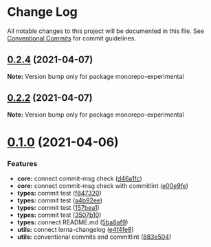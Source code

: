 # Change Log

All notable changes to this project will be documented in this file.
See [Conventional Commits](https://conventionalcommits.org) for commit guidelines.

## [0.2.4](https://github.com/dvakatsiienko/monorepo-experimental/compare/v0.2.3...v0.2.4) (2021-04-07)

**Note:** Version bump only for package monorepo-experimental





## [0.2.2](https://github.com/dvakatsiienko/monorepo-experimental/compare/v0.2.1...v0.2.2) (2021-04-07)

**Note:** Version bump only for package monorepo-experimental





# [0.1.0](https://github.com/dvakatsiienko/monorepo-experimental/compare/v0.0.2...v0.1.0) (2021-04-06)


### Features

* **core:** connect commit-msg check ([d46a1fc](https://github.com/dvakatsiienko/monorepo-experimental/commit/d46a1fc5ae06f46d50b1853c56b4c3372406dbe0))
* **core:** connect commit-msg check with commitlint ([e00e9fe](https://github.com/dvakatsiienko/monorepo-experimental/commit/e00e9fe2a9fe545017184f7db434d71973cfaaa0))
* **types:** commit test ([f847320](https://github.com/dvakatsiienko/monorepo-experimental/commit/f847320e2055ca1fd7e0c720bc55f072a54f9958))
* **types:** commit test ([a4b92ee](https://github.com/dvakatsiienko/monorepo-experimental/commit/a4b92ee2c66ce874a7c7b16bfd60d39f1b645fe5))
* **types:** commit test ([157bea1](https://github.com/dvakatsiienko/monorepo-experimental/commit/157bea1903ba9b62d011aa88e0f1c50c1ab77901))
* **types:** commit test ([3507b10](https://github.com/dvakatsiienko/monorepo-experimental/commit/3507b10a1e004939676917ed52c4f71ed10b052e))
* **types:** connect README.md ([5ba8af9](https://github.com/dvakatsiienko/monorepo-experimental/commit/5ba8af9d09933bb62d8f4a11a06916c0389664a5))
* **utils:** connect lerna-changelog ([e4f4fe8](https://github.com/dvakatsiienko/monorepo-experimental/commit/e4f4fe8bb6ad80c5df6839b9f657d9a89d4f39aa))
* **utils:** conventional commits and commitlint ([883e504](https://github.com/dvakatsiienko/monorepo-experimental/commit/883e50484f4f4ac1e4b10585ef0c4c95716c0aab))
